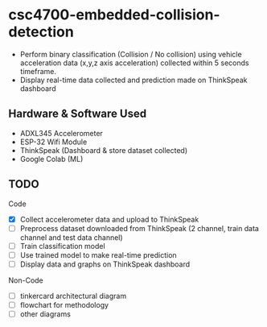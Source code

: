 # csc4700-embedded-collision-detection
- Perform binary classification (Collision / No collision) using vehicle acceleration data (x,y,z axis acceleration) collected within 5 seconds timeframe.
- Display real-time data collected and prediction made on ThinkSpeak dashboard

## Hardware & Software Used
- ADXL345 Accelerometer
- ESP-32 Wifi Module
- ThinkSpeak (Dashboard & store dataset collected)
- Google Colab (ML)

## TODO
Code
- [x] Collect accelerometer data and upload to ThinkSpeak
- [ ] Preprocess dataset downloaded from ThinkSpeak (2 channel, train data channel and test data channel)
- [ ] Train classification model
- [ ] Use trained model to make real-time prediction
- [ ] Display data and graphs on ThinkSpeak dashboard

Non-Code
- [ ] tinkercard architectural diagram
- [ ] flowchart for methodology
- [ ] other diagrams